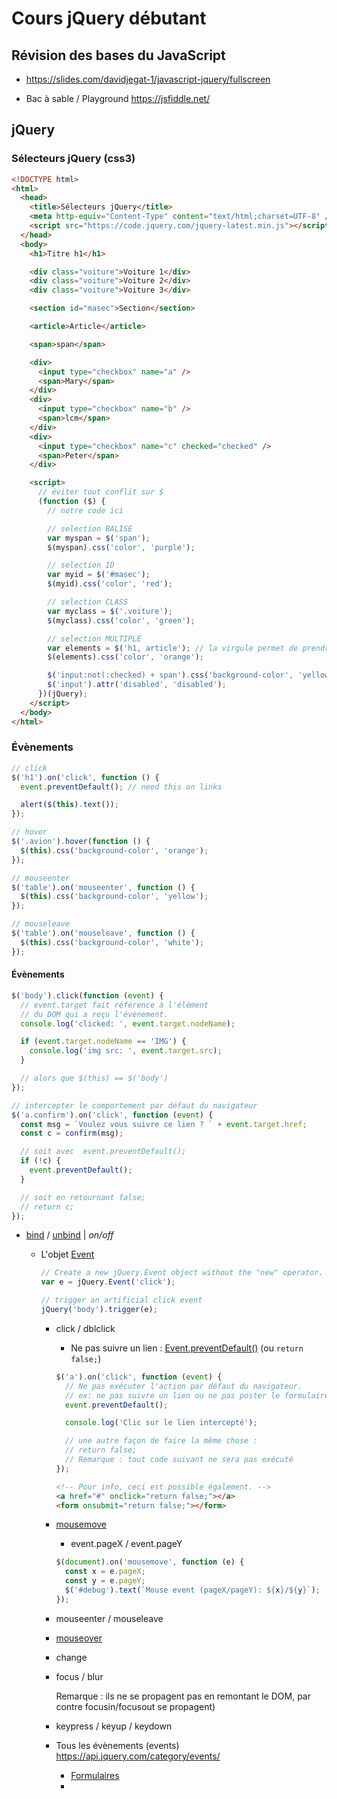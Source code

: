 # Cours jQuery débutant

## Révision des bases du JavaScript

- https://slides.com/davidjegat-1/javascript-jquery/fullscreen

- Bac à sable / Playground https://jsfiddle.net/

## jQuery

### Sélecteurs jQuery (css3)

```html
<!DOCTYPE html>
<html>
  <head>
    <title>Sélecteurs jQuery</title>
    <meta http-equiv="Content-Type" content="text/html;charset=UTF-8" />
    <script src="https://code.jquery.com/jquery-latest.min.js"></script>
  </head>
  <body>
    <h1>Titre h1</h1>

    <div class="voiture">Voiture 1</div>
    <div class="voiture">Voiture 2</div>
    <div class="voiture">Voiture 3</div>

    <section id="masec">Section</section>

    <article>Article</article>

    <span>span</span>

    <div>
      <input type="checkbox" name="a" />
      <span>Mary</span>
    </div>
    <div>
      <input type="checkbox" name="b" />
      <span>lcm</span>
    </div>
    <div>
      <input type="checkbox" name="c" checked="checked" />
      <span>Peter</span>
    </div>

    <script>
      // éviter tout conflit sur $
      (function ($) {
        // notre code ici

        // selection BALISE
        var myspan = $('span');
        $(myspan).css('color', 'purple');

        // selection ID
        var myid = $('#masec');
        $(myid).css('color', 'red');

        // selection CLASS
        var myclass = $('.voiture');
        $(myclass).css('color', 'green');

        // selection MULTIPLE
        var elements = $('h1, article'); // la virgule permet de prendre en compte plusieurs éléments
        $(elements).css('color', 'orange');

        $('input:not(:checked) + span').css('background-color', 'yellow');
        $('input').attr('disabled', 'disabled');
      })(jQuery);
    </script>
  </body>
</html>
```

### Évènements

```js
// click
$('h1').on('click', function () {
  event.preventDefault(); // need this on links

  alert($(this).text());
});

// hover
$('.avion').hover(function () {
  $(this).css('background-color', 'orange');
});

// mouseenter
$('table').on('mouseenter', function () {
  $(this).css('background-color', 'yellow');
});

// mouseleave
$('table').on('mouseleave', function () {
  $(this).css('background-color', 'white');
});
```

#### Évènements

```js
$('body').click(function (event) {
  // event.target fait référence à l'élément
  // du DOM qui a reçu l'évènement.
  console.log('clicked: ', event.target.nodeName);

  if (event.target.nodeName == 'IMG') {
    console.log('img src: ', event.target.src);
  }

  // alors que $(this) == $('body')
});

// intercepter le comportement par défaut du navigateur
$('a.confirm').on('click', function (event) {
  const msg = `Voulez vous suivre ce lien ? ` + event.target.href;
  const c = confirm(msg);

  // soit avec  event.preventDefault();
  if (!c) {
    event.preventDefault();
  }

  // soit en retournant false;
  // return c;
});
```

- [bind](https://api.jquery.com/bind/) / [unbind](https://api.jquery.com/unbind/) | _on/off_

  - L'objet [Event](https://api.jquery.com/category/events/event-object/)

    ```js
    // Create a new jQuery.Event object without the "new" operator.
    var e = jQuery.Event('click');

    // trigger an artificial click event
    jQuery('body').trigger(e);
    ```

    - click / dblclick

      - Ne pas suivre un lien : [Event.preventDefault()](https://developer.mozilla.org/fr/docs/Web/API/Event/preventDefault) (ou `return false;`)

      ```js
      $('a').on('click', function (event) {
        // Ne pas exécuter l'action par défaut du navigateur.
        // ex: ne pas suivre un lien ou ne pas poster le formulaire.
        event.preventDefault();

        console.log('Clic sur le lien intercepté');

        // une autre façon de faire la même chose :
        // return false;
        // Remarque : tout code suivant ne sera pas exécuté
      });
      ```

      ```html
      <!-- Pour info, ceci est possible également. -->
      <a href="#" onclick="return false;"></a>
      <form onsubmit="return false;"></form>
      ```

    - [mousemove](https://api.jquery.com/mousemove/)

      - event.pageX / event.pageY

      ```js
      $(document).on('mousemove', function (e) {
        const x = e.pageX;
        const y = e.pageY;
        $('#debug').text(`Mouse event (pageX/pageY): ${x}/${y}`);
      });
      ```

    - mouseenter / mouseleave
    - [mouseover](https://api.jquery.com/mouseover/)

    - change
    - focus / blur

      Remarque : ils ne se propagent pas en remontant le DOM, par contre focusin/focusout se propagent)

    - keypress / keyup / keydown
    - Tous les évènements (events) https://api.jquery.com/category/events/
      - [Formulaires](https://api.jquery.com/category/events/form-events/)
      -
